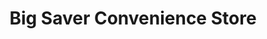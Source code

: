 ---
title: "Big Saver Convenience Store"
url: /bristol/big-saver-convenience-store/
shop: convenience
---